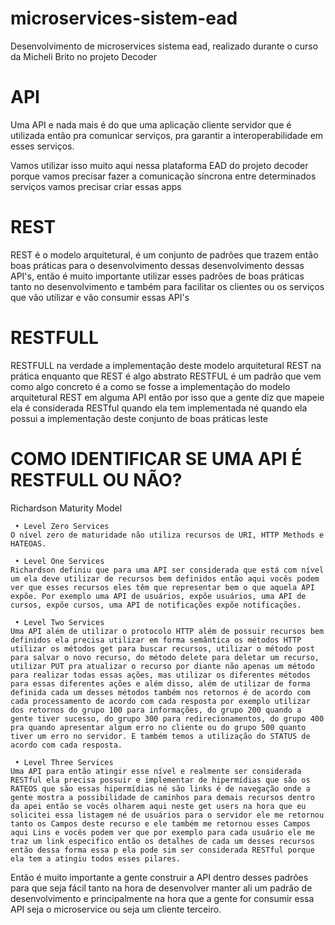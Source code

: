 # microservices-sistem-ead
Desenvolvimento de microservices sistema ead, realizado durante o curso da Micheli Brito no projeto Decoder



# API
Uma API e nada mais é do que uma aplicação cliente servidor que é utilizada então pra comunicar serviços, pra garantir a interoperabilidade em esses serviços.

Vamos utilizar isso muito aqui nessa plataforma EAD do projeto decoder porque vamos precisar fazer a comunicação síncrona entre determinados serviços vamos precisar criar essas apps 

# REST
REST é o modelo arquitetural, é um conjunto de padrões que trazem então boas práticas para o desenvolvimento dessas desenvolvimento dessas API's, então é muito importante utilizar esses padrões de boas práticas tanto no desenvolvimento e também para facilitar os clientes ou os serviços que vão utilizar e vão consumir essas API's

# RESTFULL
RESTFULL na verdade a implementação deste modelo arquitetural REST na prática enquanto que REST é algo abstrato RESTFUL é um padrão que vem como algo concreto é a como se fosse a implementação do modelo arquitetural REST em alguma API então por isso que a gente diz que mapeie ela é considerada RESTful quando ela tem implementada né quando ela possui a implementação deste conjunto de boas práticas leste 

# COMO IDENTIFICAR SE UMA API É RESTFULL OU NÃO?
Richardson Maturity Model

	 • Level Zero Services
	O nível zero de maturidade não utiliza recursos de URI, HTTP Methods e HATEOAS.
	
	 • Level One Services
	Richardson definiu que para uma API ser considerada que está com nível um ela deve utilizar de recursos bem definidos então aqui vocês podem ver que esses recursos eles têm que representar bem o que aquela API expõe. Por exemplo uma API de usuários, expõe usuários, uma API de cursos, expõe cursos, uma API de notificações expõe notificações.

	 • Level Two Services
	Uma API além de utilizar o protocolo HTTP além de possuir recursos bem definidos ela precisa utilizar em forma semântica os métodos HTTP utilizar os métodos get para buscar recursos, utilizar o método post para salvar o novo recurso, do método delete para deletar um recurso, utilizar PUT pra atualizar o recurso por diante não apenas um método para realizar todas essas ações, mas utilizar os diferentes métodos para essas diferentes ações e além disso, além de utilizar de forma definida cada um desses métodos também nos retornos é de acordo com cada processamento de acordo com cada resposta por exemplo utilizar dos retornos do grupo 100 para informações, do grupo 200 quando a gente tiver sucesso, do grupo 300 para redirecionamentos, do grupo 400 pra quando apresentar algum erro no cliente ou do grupo 500 quanto tiver um erro no servidor. E também temos a utilização do STATUS de acordo com cada resposta.
	
	 • Level Three Services
	Uma API para então atingir esse nível e realmente ser considerada RESTful ela precisa possuir e implementar de hipermídias que são os RATEOS que são essas hipermídias né são links é de navegação onde a gente mostra a possibilidade de caminhos para demais recursos dentro da apei então se vocês olharem aqui neste get users na hora que eu solicitei essa listagem né de usuários para o servidor ele me retornou tanto os Campos deste recurso e ele também me retornou esses Campos aqui Lins e vocês podem ver que por exemplo para cada usuário ele me traz um link especifico então os detalhes de cada um desses recursos então dessa forma essa p ela pode sim ser considerada RESTful porque ela tem a atingiu todos esses pilares.
	
Então é muito importante a gente construir a API dentro desses padrões para que seja fácil tanto na hora de desenvolver manter ali um padrão de desenvolvimento e principalmente na hora que a gente for consumir essa API seja o microservice ou seja um cliente terceiro.
